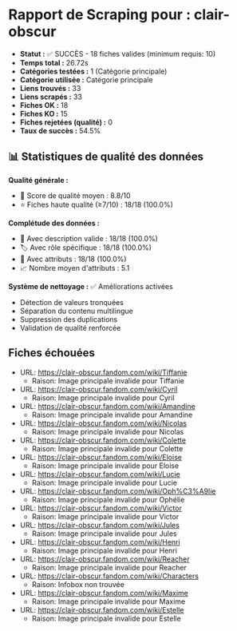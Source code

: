 # Rapport de Scraping pour : clair-obscur
- **Statut :** ✅ SUCCÈS - 18 fiches valides (minimum requis: 10)
- **Temps total :** 26.72s
- **Catégories testées :** 1 (Catégorie principale)
- **Catégorie utilisée :** Catégorie principale
- **Liens trouvés :** 33
- **Liens scrapés :** 33
- **Fiches OK :** 18
- **Fiches KO :** 15
- **Fiches rejetées (qualité) :** 0
- **Taux de succès :** 54.5%

## 📊 Statistiques de qualité des données

**Qualité générale :**
- 🎯 Score de qualité moyen : 8.8/10
- ⭐ Fiches haute qualité (≥7/10) : 18/18 (100.0%)

**Complétude des données :**
- 📝 Avec description valide : 18/18 (100.0%)
- 🏷️ Avec rôle spécifique : 18/18 (100.0%)
- 🔖 Avec attributs : 18/18 (100.0%)
- 📈 Nombre moyen d'attributs : 5.1

**Système de nettoyage :** ✅ Améliorations activées
- Détection de valeurs tronquées
- Séparation du contenu multilingue  
- Suppression des duplications
- Validation de qualité renforcée

## Fiches échouées
- URL: https://clair-obscur.fandom.com/wiki/Tiffanie
  - Raison: Image principale invalide pour Tiffanie
- URL: https://clair-obscur.fandom.com/wiki/Cyril
  - Raison: Image principale invalide pour Cyril
- URL: https://clair-obscur.fandom.com/wiki/Amandine
  - Raison: Image principale invalide pour Amandine
- URL: https://clair-obscur.fandom.com/wiki/Nicolas
  - Raison: Image principale invalide pour Nicolas
- URL: https://clair-obscur.fandom.com/wiki/Colette
  - Raison: Image principale invalide pour Colette
- URL: https://clair-obscur.fandom.com/wiki/Eloise
  - Raison: Image principale invalide pour Eloise
- URL: https://clair-obscur.fandom.com/wiki/Lucie
  - Raison: Image principale invalide pour Lucie
- URL: https://clair-obscur.fandom.com/wiki/Oph%C3%A9lie
  - Raison: Image principale invalide pour Ophélie
- URL: https://clair-obscur.fandom.com/wiki/Victor
  - Raison: Image principale invalide pour Victor
- URL: https://clair-obscur.fandom.com/wiki/Jules
  - Raison: Image principale invalide pour Jules
- URL: https://clair-obscur.fandom.com/wiki/Henri
  - Raison: Image principale invalide pour Henri
- URL: https://clair-obscur.fandom.com/wiki/Reacher
  - Raison: Image principale invalide pour Reacher
- URL: https://clair-obscur.fandom.com/wiki/Characters
  - Raison: Infobox non trouvée
- URL: https://clair-obscur.fandom.com/wiki/Maxime
  - Raison: Image principale invalide pour Maxime
- URL: https://clair-obscur.fandom.com/wiki/Estelle
  - Raison: Image principale invalide pour Estelle
